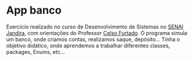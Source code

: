 # App banco
Exercício realizado no curso de Desenvolvimento de Sistemas no [SENAI Jandira](https://jandira.sp.senai.br/), com orientações do Professor [Celso Furtado](https://github.com/celsofurtado). O programa simula um banco, onde criamos contas, realizamos saque, depósito... Tinha o objetivo didático, onde aprendemos a trabalhar diferentes classes, packages, Enums, etc...
